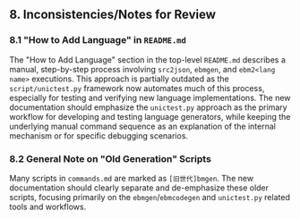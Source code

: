 ## 8. Inconsistencies/Notes for Review

### 8.1 "How to Add Language" in `README.md`
The "How to Add Language" section in the top-level `README.md` describes a manual, step-by-step process involving `src2json`, `ebmgen`, and `ebm2<lang name>` executions. This approach is partially outdated as the `script/unictest.py` framework now automates much of this process, especially for testing and verifying new language implementations. The new documentation should emphasize the `unictest.py` approach as the primary workflow for developing and testing language generators, while keeping the underlying manual command sequence as an explanation of the internal mechanism or for specific debugging scenarios.

### 8.2 General Note on "Old Generation" Scripts
Many scripts in `commands.md` are marked as `[旧世代]bmgen`. The new documentation should clearly separate and de-emphasize these older scripts, focusing primarily on the `ebmgen`/`ebmcodegen` and `unictest.py` related tools and workflows.
